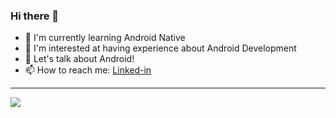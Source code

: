 
### Hi there 👋
 - 🌱 I'm currently learning Android Native
 - 👯 I'm interested at having experience about Android Development
 - 💬 Let's talk about Android!
 - 📫 How to reach me: [Linked-in](https://www.linkedin.com/in/mohammad-reza-fekri/)

 ---

<picture>
<source 
  srcset="https://github-readme-stats.vercel.app/api?username=fekri86114&show_icons=false&theme=dark"
  media="(prefers-color-scheme: dark)"
/>
<source
  srcset="https://github-readme-stats.vercel.app/api?username=fekri86114&show_icons=true"
  media="(prefers-color-scheme: dark), (prefers-color-scheme: no-preference)"
/>
<img src="https://github-readme-stats.vercel.app/api?username=fekri86114&show_icons=false" />
</picture>

